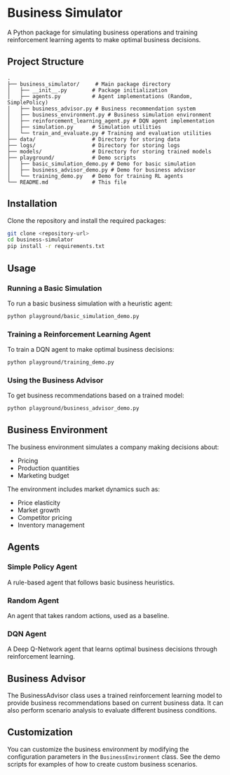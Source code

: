 # Business Simulator

A Python package for simulating business operations and training reinforcement learning agents to make optimal business decisions.

## Project Structure

```
.
├── business_simulator/     # Main package directory
│   ├── __init__.py        # Package initialization
│   ├── agents.py          # Agent implementations (Random, SimplePolicy)
│   ├── business_advisor.py # Business recommendation system
│   ├── business_environment.py # Business simulation environment
│   ├── reinforcement_learning_agent.py # DQN agent implementation
│   ├── simulation.py      # Simulation utilities
│   └── train_and_evaluate.py # Training and evaluation utilities
├── data/                  # Directory for storing data
├── logs/                  # Directory for storing logs
├── models/                # Directory for storing trained models
├── playground/            # Demo scripts
│   ├── basic_simulation_demo.py # Demo for basic simulation
│   ├── business_advisor_demo.py # Demo for business advisor
│   └── training_demo.py   # Demo for training RL agents
└── README.md              # This file
```

## Installation

Clone the repository and install the required packages:

```bash
git clone <repository-url>
cd business-simulator
pip install -r requirements.txt
```

## Usage

### Running a Basic Simulation

To run a basic business simulation with a heuristic agent:

```bash
python playground/basic_simulation_demo.py
```

### Training a Reinforcement Learning Agent

To train a DQN agent to make optimal business decisions:

```bash
python playground/training_demo.py
```

### Using the Business Advisor

To get business recommendations based on a trained model:

```bash
python playground/business_advisor_demo.py
```

## Business Environment

The business environment simulates a company making decisions about:

- Pricing
- Production quantities
- Marketing budget

The environment includes market dynamics such as:

- Price elasticity
- Market growth
- Competitor pricing
- Inventory management

## Agents

### Simple Policy Agent

A rule-based agent that follows basic business heuristics.

### Random Agent

An agent that takes random actions, used as a baseline.

### DQN Agent

A Deep Q-Network agent that learns optimal business decisions through reinforcement learning.

## Business Advisor

The BusinessAdvisor class uses a trained reinforcement learning model to provide business recommendations based on current business data. It can also perform scenario analysis to evaluate different business conditions.

## Customization

You can customize the business environment by modifying the configuration parameters in the `BusinessEnvironment` class. See the demo scripts for examples of how to create custom business scenarios.